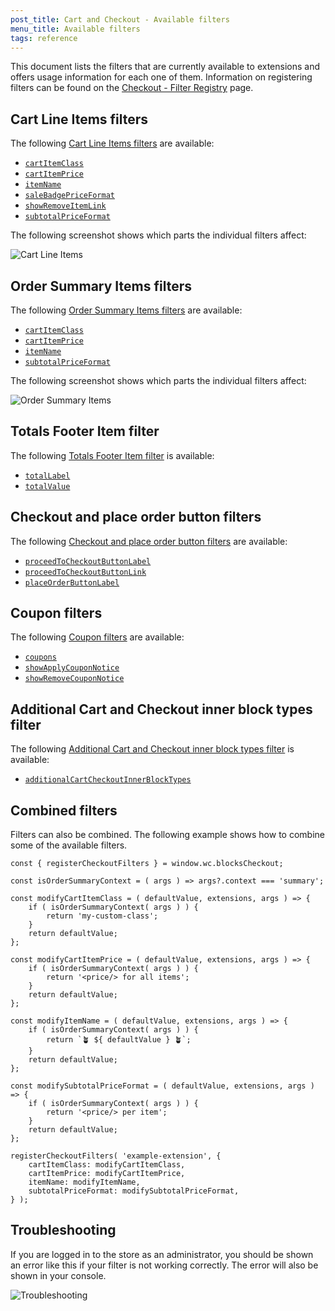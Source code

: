 ```yaml
---
post_title: Cart and Checkout - Available filters
menu_title: Available filters
tags: reference
---
```


This document lists the filters that are currently available to extensions and offers usage information for each one of them. Information on registering filters can be found on the [Checkout - Filter Registry](https://github.com/woocommerce/woocommerce/blob/trunk/plugins/woocommerce-blocks/packages/checkout/filter-registry/README.md) page.

## Cart Line Items filters

The following [Cart Line Items filters](./cart-line-items.md) are available:

-   [`cartItemClass`](./cart-line-items.md#cartitemclass)
-   [`cartItemPrice`](./cart-line-items.md#cartitemprice)
-   [`itemName`](./cart-line-items.md#itemname)
-   [`saleBadgePriceFormat`](./cart-line-items.md#salebadgepriceformat)
-   [`showRemoveItemLink`](./cart-line-items.md#showremoveitemlink)
-   [`subtotalPriceFormat`](./cart-line-items.md#subtotalpriceformat)

The following screenshot shows which parts the individual filters affect:

![Cart Line Items](https://woocommerce.com/wp-content/uploads/2023/10/Screenshot-2023-10-26-at-13.12.33.png)

## Order Summary Items filters

The following [Order Summary Items filters](./order-summary-items.md) are available:

-   [`cartItemClass`](./order-summary-items.md#cartitemclass)
-   [`cartItemPrice`](./order-summary-items.md#cartitemprice)
-   [`itemName`](./order-summary-items.md#itemname)
-   [`subtotalPriceFormat`](./order-summary-items.md#subtotalpriceformat)

The following screenshot shows which parts the individual filters affect:

![Order Summary Items](https://woocommerce.com/wp-content/uploads/2023/10/Screenshot-2023-10-26-at-16.29.45.png)

## Totals Footer Item filter

The following [Totals Footer Item filter](./totals-footer-item.md) is available:

-   [`totalLabel`](./totals-footer-item.md#totallabel)
-   [`totalValue`](./totals-footer-item.md#totalvalue)

## Checkout and place order button filters

The following [Checkout and place order button filters](./checkout-and-place-order-button.md) are available:

-   [`proceedToCheckoutButtonLabel`](./checkout-and-place-order-button.md#proceedtocheckoutbuttonlabel)
-   [`proceedToCheckoutButtonLink`](./checkout-and-place-order-button.md#proceedtocheckoutbuttonlink)
-   [`placeOrderButtonLabel`](./checkout-and-place-order-button.md#placeorderbuttonlabel)

## Coupon filters

The following [Coupon filters](./coupons.md) are available:

-   [`coupons`](./coupons.md#coupons-1)
-   [`showApplyCouponNotice`](./coupons.md#showapplycouponnotice)
-   [`showRemoveCouponNotice`](./coupons.md#showremovecouponnotice)

## Additional Cart and Checkout inner block types filter

The following [Additional Cart and Checkout inner block types filter](./additional-cart-checkout-inner-block-types.md) is available:

-   [`additionalCartCheckoutInnerBlockTypes`](./additional-cart-checkout-inner-block-types.md#additionalcartcheckoutinnerblocktypes)

## Combined filters

Filters can also be combined. The following example shows how to combine some of the available filters.

```tsx
const { registerCheckoutFilters } = window.wc.blocksCheckout;

const isOrderSummaryContext = ( args ) => args?.context === 'summary';

const modifyCartItemClass = ( defaultValue, extensions, args ) => {
	if ( isOrderSummaryContext( args ) ) {
		return 'my-custom-class';
	}
	return defaultValue;
};

const modifyCartItemPrice = ( defaultValue, extensions, args ) => {
	if ( isOrderSummaryContext( args ) ) {
		return '<price/> for all items';
	}
	return defaultValue;
};

const modifyItemName = ( defaultValue, extensions, args ) => {
	if ( isOrderSummaryContext( args ) ) {
		return `🪴 ${ defaultValue } 🪴`;
	}
	return defaultValue;
};

const modifySubtotalPriceFormat = ( defaultValue, extensions, args ) => {
	if ( isOrderSummaryContext( args ) ) {
		return '<price/> per item';
	}
	return defaultValue;
};

registerCheckoutFilters( 'example-extension', {
	cartItemClass: modifyCartItemClass,
	cartItemPrice: modifyCartItemPrice,
	itemName: modifyItemName,
	subtotalPriceFormat: modifySubtotalPriceFormat,
} );
```

## Troubleshooting

If you are logged in to the store as an administrator, you should be shown an error like this if your filter is not
working correctly. The error will also be shown in your console.

![Troubleshooting](https://woocommerce.com/wp-content/uploads/2023/10/Screenshot-2023-10-30-at-10.52.53.png)
